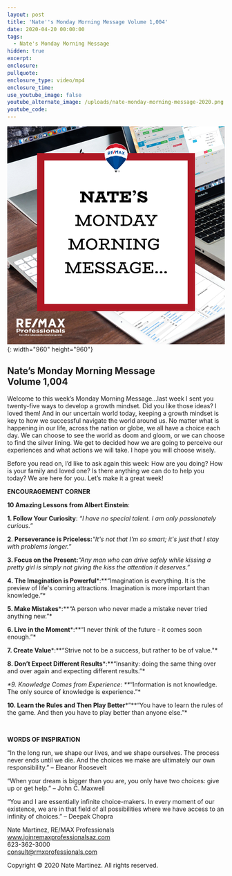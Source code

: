 ```yaml
---
layout: post
title: 'Nate''s Monday Morning Message Volume 1,004'
date: 2020-04-20 00:00:00
tags:
  - Nate's Monday Morning Message
hidden: true
excerpt:
enclosure:
pullquote:
enclosure_type: video/mp4
enclosure_time:
use_youtube_image: false
youtube_alternate_image: /uploads/nate-monday-morning-message-2020.png
youtube_code:
---
```


![](/uploads/nate-monday-morning-message-2020.png){: width="960" height="960"}

## **Nate’s Monday Morning Message<br>Volume 1,004**

Welcome to this week’s Monday Morning Message…last week I sent you twenty-five ways to develop a growth mindset. Did you like those ideas? I loved them\! And in our uncertain world today, keeping a growth mindset is key to how we successful navigate the world around us. No matter what is happening in our life, across the nation or globe, we all have a choice each day. We can choose to see the world as doom and gloom, or we can choose to find the silver lining. We get to decided how we are going to perceive our experiences and what actions we will take. I hope you will choose wisely.

Before you read on, I’d like to ask again this week: How are you doing? How is your family and loved one? Is there anything we can do to help you today? We are here for you. Let’s make it a great week\!&nbsp;&nbsp;

**ENCOURAGEMENT CORNER**

**10 Amazing Lessons from Albert Einstein**\:

**1\. Follow Your Curiosity**\: *“I have no special talent. I am only passionately curious.”*

**2**.&nbsp;**Perseverance is Priceless:***“It's not that I'm so smart; it's just that I stay with problems longer.”*

**3\. Focus on the Present:***“Any man who can drive safely while kissing a pretty girl is simply not giving the kiss the attention it deserves.”*

**4\. The Imagination is Powerful***\:\*\*“Imagination is everything. It is the preview of life's coming attractions. Imagination is more important than knowledge.”*

**5\. Make Mistakes***\:\*\*“A person who never made a mistake never tried anything new.”*

**6\. Live in the Moment***\:\*\*“I never think of the future - it comes soon enough.”*

**7\. Create Value***\:\*\*“Strive not to be a success, but rather to be of value."*

**8\. Don’t Expect Different Results***\:\*\*“Insanity: doing the same thing over and over again and expecting different results.”*

*\*9. Knowledge Comes from Experience*\: *\*\**“Information is not knowledge. The only source of knowledge is experience.”\*

**10\. Learn the Rules and Then Play Better***”\*\*“You have to learn the rules of the game. And then you have to play better than anyone else.”*

&nbsp;

**WORDS OF INSPIRATION**

“In the long run, we shape our lives, and we shape ourselves. The process never ends until we die. And the choices we make are ultimately our own responsibility.” – Eleanor Roosevelt

“When your dream is bigger than you are, you only have two choices: give up or get help.” – John C. Maxwell

“You and I are essentially infinite choice-makers. In every moment of our existence, we are in that field of all possibilities where we have access to an infinity of choices.” – Deepak Chopra

Nate Martinez, RE/MAX Professionals<br>www.joinremaxprofessionalsaz.com<br>623-362-3000<br>consult@rmxprofessionals.com

Copyright &copy; 2020 Nate Martinez. All rights reserved.